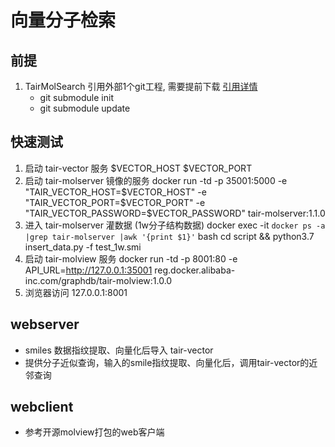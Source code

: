 # 向量分子检索

## 前提
1. TairMolSearch 引用外部1个git工程, 需要提前下载 [引用详情](.gitmodules)
    - git submodule init
    - git submodule update

## 快速测试

1. 启动 tair-vector 服务 $VECTOR_HOST  $VECTOR_PORT
2. 启动 tair-molserver 镜像的服务
    docker run -td -p 35001:5000 -e "TAIR_VECTOR_HOST=$VECTOR_HOST" -e "TAIR_VECTOR_PORT=$VECTOR_PORT" -e "TAIR_VECTOR_PASSWORD=$VECTOR_PASSWORD" tair-molserver:1.1.0
3. 进入 tair-molserver 灌数据 (1w分子结构数据)
    docker exec -it `docker ps -a |grep tair-molserver |awk '{print $1}'` bash
    cd script && python3.7 insert_data.py -f test_1w.smi
4. 启动  tair-molview 服务 
    docker run -td -p 8001:80 -e API_URL=http://127.0.0.1:35001 reg.docker.alibaba-inc.com/graphdb/tair-molview:1.0.0
5. 浏览器访问  127.0.0.1:8001

## webserver
- smiles 数据指纹提取、向量化后导入 tair-vector
- 提供分子近似查询，输入的smile指纹提取、向量化后，调用tair-vector的近邻查询

## webclient
- 参考开源molview打包的web客户端

